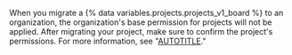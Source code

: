 When you migrate a {% data variables.projects.projects_v1_board %} to an organization, the organization's base permission for projects will not be applied. After migrating your project, make sure to confirm the project's permissions. For more information, see "[AUTOTITLE](/issues/planning-and-tracking-with-projects/managing-your-project/managing-access-to-your-projects)."
